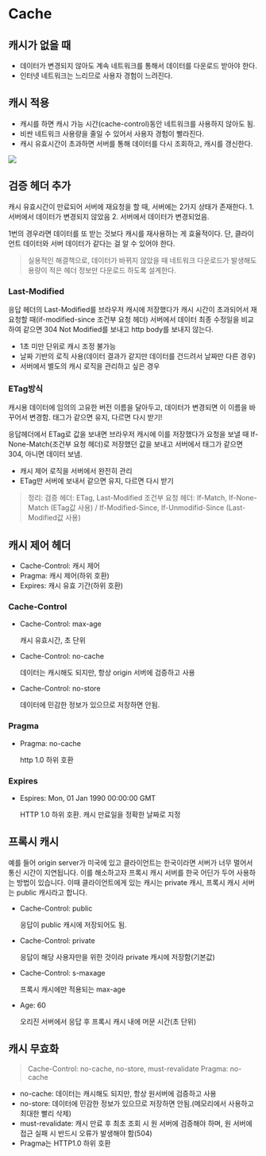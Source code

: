 # Cache

## 캐시가 없을 때

* 데이터가 변경되지 않아도 계속 네트워크를 통해서 데이터를 다운로드 받아야 한다.
* 인터넷 네트워크는 느리므로 사용자 경험이 느려진다.

## 캐시 적용

* 캐시를 하면 캐시 가능 시간\(cache-control\)동안 네트워크를 사용하지 않아도 됨.
* 비싼 네트워크 사용량을 줄일 수 있어서 사용자 경험이 빨라진다.
* 캐시 유효시간이 초과하면 서버를 통해 데이터를 다시 조회하고, 캐시를 갱신한다.

![](https://images.velog.io/images/dev_crystal/post/b5f289e1-7f20-4cbb-ab0b-b066a7d151ad/image.png)

## 검증 헤더 추가

캐시 유효시간이 만료되어 서버에 재요청을 할 때, 서버에는 2가지 상태가 존재한다. 1. 서버에서 데이터가 변경되지 않았음 2. 서버에서 데이터가 변경되었음.

1번의 경우라면 데이터를 또 받는 것보다 캐시를 재사용하는 게 효율적이다. 단, 클라이언트 데이터와 서버 데이터가 같다는 걸 알 수 있어야 한다.

> 실용적인 해결책으로, 데이터가 바뀌지 않았을 때 네트워크 다운로드가 발생해도 용량이 적은 헤더 정보만 다운로드 하도록 설계한다.

### Last-Modified

응답 헤더의 Last-Modified를 브라우저 캐시에 저장했다가 캐시 시간이 초과되어서 재요청할 때\(if-modified-since 조건부 요청 헤더\) 서버에서 데이터 최종 수정일을 비교하여 같으면 304 Not Modified를 보내고 http body를 보내지 않는다.

* 1초 미만 단위로 캐시 조정 불가능
* 날짜 기반의 로직 사용\(데이터 결과가 같지만 데이터를 건드려서 날짜만 다른 경우\)
* 서버에서 별도의 캐시 로직을 관리하고 싶은 경우

### ETag방식

캐시용 데이터에 임의의 고유한 버전 이름을 달아두고, 데이터가 변경되면 이 이름을 바꾸어서 변경함. 태그가 같으면 유지, 다르면 다시 받기!

응답헤더에서 ETag로 값을 보내면 브라우저 캐시에 이를 저장했다가 요청을 보낼 때 If-None-Match\(조건부 요청 헤더\)로 저장했던 값을 보내고 서버에서 태그가 같으면 304, 아니면 데이터 보냄.

* 캐시 제어 로직을 서버에서 완전히 관리
* ETag만 서버에 보내서 같으면 유지, 다르면 다시 받기

> 정리: 검증 헤더: ETag, Last-Modified 조건부 요청 헤더: If-Match, If-None-Match \(ETag값 사용\) / If-Modified-Since, If-Unmodifid-Since \(Last-Modified값 사용\)

## 캐시 제어 헤더

* Cache-Control: 캐시 제어
* Pragma: 캐시 제어\(하위 호환\)
* Expires: 캐시 유효 기간\(하위 호환\)

### Cache-Control

* Cache-Control: max-age

  캐시 유효시간, 초 단위

* Cache-Control: no-cache

  데이터는 캐시해도 되지만, 항상 origin 서버에 검증하고 사용

* Cache-Control: no-store

  데이터에 민감한 정보가 있으므로 저장하면 안됨.

### Pragma

* Pragma: no-cache

  http 1.0 하위 호환

### Expires

* Espires: Mon, 01 Jan 1990 00:00:00 GMT

  HTTP 1.0 하위 호환. 캐시 만료일을 정확한 날짜로 지정

## 프록시 캐시

예를 들어 origin server가 미국에 있고 클라이언트는 한국이라면 서버가 너무 멀어서 통신 시간이 지연됩니다. 이를 해소하고자 프록시 캐시 서버를 한국 어딘가 두어 사용하는 방법이 있습니다. 이때 클라이언트에게 있는 캐시는 private 캐시, 프록시 캐시 서버는 public 캐시라고 합니다.

* Cache-Control: public

  응답이 public 캐시에 저장되어도 됨.

* Cache-Control: private

  응답이 해당 사용자만을 위한 것이라 private 캐시에 저장함\(기본값\)

* Cache-Control: s-maxage

  프록시 캐시에만 적용되는 max-age

* Age: 60

  오리진 서버에서 응답 후 프록시 캐시 내에 머문 시간\(초 단위\)

## 캐시 무효화

> Cache-Control: no-cache, no-store, must-revalidate Pragma: no-cache

* no-cache: 데이터는 캐시해도 되지만, 항상 원서버에 검증하고 사용
* no-store: 데이터에 민감한 정보가 있으므로 저장하면 안됨.\(메모리에서 사용하고 최대한 빨리 삭제\)
* must-revalidate: 캐시 만료 후 최초 조회 시 원 서버에 검증해야 하며, 원 서버에 접근 실패 시 반드시 오류가 발생해야 함\(504\)
* Pragma는 HTTP1.0 하위 호환

